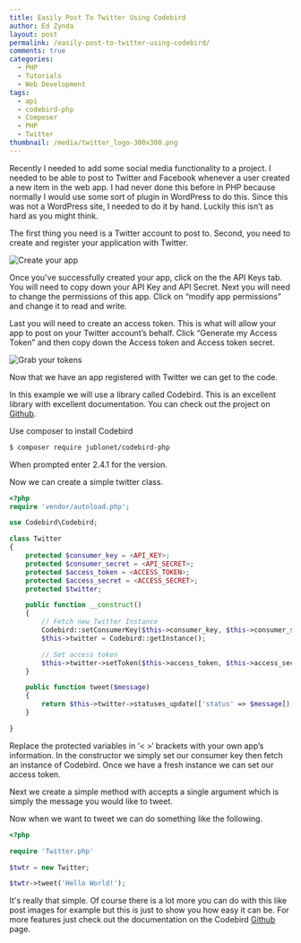 ```yaml
---
title: Easily Post To Twitter Using Codebird
author: Ed Zynda
layout: post
permalink: /easily-post-to-twitter-using-codebird/
comments: true
categories:
  - PHP
  - Tutorials
  - Web Development
tags:
  - api
  - codebird-php
  - Composer
  - PHP
  - Twitter
thumbnail: /media/twitter_logo-300x300.png
---
```

Recently I needed to add some social media functionality to a project. I needed to be able to post to Twitter and Facebook whenever a user created a new item in the web app. I had never done this before in PHP because normally I would use some sort of plugin in WordPress to do this. Since this was not a WordPress site, I needed to do it by hand. Luckily this isn&#8217;t as hard as you might think.

The first thing you need is a Twitter account to post to. Second, you need to create and register your application with Twitter.

![Create your app](http://www.edzynda.com/media/twitter_post_app_1.jpg)

Once you've successfully created your app, click on the the API Keys tab. You will need to copy down your API Key and API Secret. Next you will need to change the permissions of this app. Click on &#8220;modify app permissions&#8221; and change it to read and write.

Last you will need to create an access token. This is what will allow your app to post on your Twitter account&#8217;s behalf. Click &#8220;Generate my Access Token&#8221; and then copy down the Access token and Access token secret.

![Grab your tokens](http://www.edzynda.com/media/twitter_post_app_2.jpg)

Now that we have an app registered with Twitter we can get to the code.

In this example we will use a library called Codebird. This is an excellent library with excellent documentation. You can check out the project on [Github](https://github.com/jublonet/codebird-php).

Use composer to install Codebird

```bash
$ composer require jublonet/codebird-php
```

When prompted enter 2.4.1 for the version.

Now we can create a simple twitter class.

```php
<?php
require 'vendor/autoload.php';

use Codebird\Codebird;

class Twitter
{
    protected $consumer_key = <API_KEY>;
    protected $consumer_secret = <API_SECRET>;
    protected $access_token = <ACCESS_TOKEN>;
    protected $access_secret = <ACCESS_SECRET>;
    protected $twitter;

    public function __construct()
    {
        // Fetch new Twitter Instance
        Codebird::setConsumerKey($this->consumer_key, $this->consumer_secret);
        $this->twitter = Codebird::getInstance();

        // Set access token
        $this->twitter->setToken($this->access_token, $this->access_secret);
    }

    public function tweet($message)
    {
        return $this->twitter->statuses_update(['status' => $message]);
    }

}
```

Replace the protected variables in &#8216;< >&#8216; brackets with your own app&#8217;s information. In the constructor we simply set our consumer key then fetch an instance of Codebird. Once we have a fresh instance we can set our access token.

Next we create a simple method with accepts a single argument which is simply the message you would like to tweet.

Now when we want to tweet we can do something like the following.

```php
<?php

require 'Twitter.php'

$twtr = new Twitter;

$twtr->tweet('Hello World!');
```

It's really that simple. Of course there is a lot more you can do with this like post images for example but this is just to show you how easy it can be. For more features just check out the documentation on the Codebird [Github](https://github.com/jublonet/codebird-php) page.
